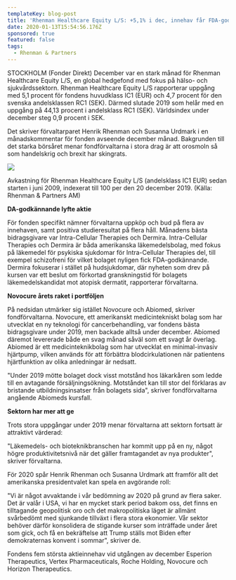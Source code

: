 ```yaml
---
templateKey: blog-post
title: 'Rhenman Healthcare Equity L/S: +5,1% i dec, innehav får FDA-godkännande'
date: 2020-01-13T15:54:56.176Z
sponsored: true
featured: false
tags:
  - Rhenman & Partners
---
```

STOCKHOLM (Fonder Direkt) December var en stark månad för Rhenman Healthcare Equity L/S, en global hedgefond med fokus på hälso- och sjukvårdssektorn. Rhenman Healthcare Equity L/S rapporterar uppgång med 5,1 procent för fondens huvudklass IC1 (EUR) och 4,7 procent för den svenska andelsklassen RC1 (SEK). Därmed slutade 2019 som helår med en uppgång på 44,13 procent i andelsklass RC1 (SEK). Världsindex under december steg 0,9 procent i SEK.

Det skriver förvaltarparet Henrik Rhenman och Susanna Urdmark i en månadskommentar för fonden avseende december månad. Bakgrunden till det starka börsåret menar fondförvaltarna i stora drag är att orosmoln så som handelskrig och brexit har skingrats.

![](/img/rhepa.png)

Avkastning för Rhenman Healthcare Equity L/S (andelsklass IC1 EUR) sedan starten i juni 2009, indexerat till 100 per den 20 december 2019. (Källa: Rhenman & Partners AM)

**DA-godkännande lyfte aktie**

För fonden specifikt nämner förvaltarna uppköp och bud på flera av innehaven, samt positiva studieresultat på flera håll. Månadens bästa bidragsgivare var Intra-Cellular Therapies och Dermira. Intra-Cellular Therapies och Dermira är båda amerikanska läkemedelsbolag, med fokus på läkemedel för psykiska sjukdomar för Intra-Cellular Therapies del, till exempel schizofreni för vilket bolaget nyligen fick FDA-godkännande. Dermira fokuserar i stället på hudsjukdomar, där nyheten som drev på kursen var ett beslut om förkortad granskningstid för bolagets läkemedelskandidat mot atopisk dermatit, rapporterar förvaltarna.

**Novocure årets raket i portföljen**

På nedsidan utmärker sig istället Novocure och Abiomed, skriver fondförvaltarna. Novocure, ett amerikanskt medicintekniskt bolag som har utvecklat en ny teknologi för cancerbehandling, var fondens bästa bidragsgivare under 2019, men backade alltså under december. Abiomed däremot levererade både en svag månad såväl som ett svagt år överlag. Abiomed är ett medicinteknikbolag som har utvecklat en minimal-invasiv hjärtpump, vilken används för att förbättra blodcirkulationen när patientens hjärtfunktion av olika anledningar är nedsatt.

"Under 2019 mötte bolaget dock visst motstånd hos läkarkåren som ledde till en avtagande försäljningsökning. Motståndet kan till stor del förklaras av bristande utbildningsinsatser från bolagets sida", skriver fondförvaltarna angående Abiomeds kursfall.

**Sektorn har mer att ge**

Trots stora uppgångar under 2019 menar förvaltarna att sektorn fortsatt är attraktivt värderad:

"Läkemedels- och bioteknikbranschen har kommit upp på en ny, något högre produktivitetsnivå när det gäller framtagandet av nya produkter", skriver förvaltarna.

För 2020 spår Henrik Rhenman och Susanna Urdmark att framför allt det amerikanska presidentvalet kan spela en avgörande roll:

"Vi är något avvaktande i vår bedömning av 2020 på grund av flera saker. Det är valår i USA, vi har en mycket stark period bakom oss, det finns en tilltagande geopolitisk oro och det makropolitiska läget är allmänt svårbedömt med sjunkande tillväxt i flera stora ekonomier. Vår sektor behöver därför konsolidera de stigande kurser som inträffade under året som gick, och få en bekräftelse att Trump ställs mot Biden efter demokraternas konvent i sommar", skriver de.

Fondens fem största aktieinnehav vid utgången av december Esperion Therapeutics, Vertex Pharmaceuticals, Roche Holding, Novocure och Horizon Therapeutics.
